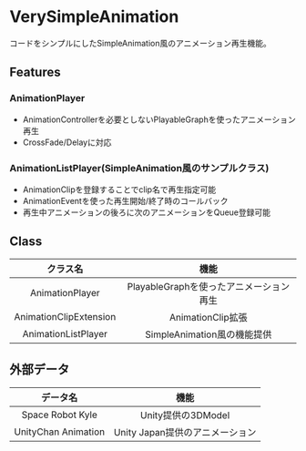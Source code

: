 # VerySimpleAnimation
コードをシンプルにしたSimpleAnimation風のアニメーション再生機能。

## Features

### AnimationPlayer
- AnimationControllerを必要としないPlayableGraphを使ったアニメーション再生
- CrossFade/Delayに対応

### AnimationListPlayer(SimpleAnimation風のサンプルクラス)
- AnimationClipを登録することでclip名で再生指定可能
- AnimationEventを使った再生開始/終了時のコールバック
- 再生中アニメーションの後ろに次のアニメーションをQueue登録可能

## Class

| クラス名 | 機能 |
|:-------------:|:-------------:|
| AnimationPlayer  | PlayableGraphを使ったアニメーション再生 |
| AnimationClipExtension  | AnimationClip拡張 |
| AnimationListPlayer | SimpleAnimation風の機能提供 |

## 外部データ

| データ名 | 機能 |
|:-------------:|:-------------:|
| Space Robot Kyle | Unity提供の3DModel |
| UnityChan Animation | Unity Japan提供のアニメーション |
